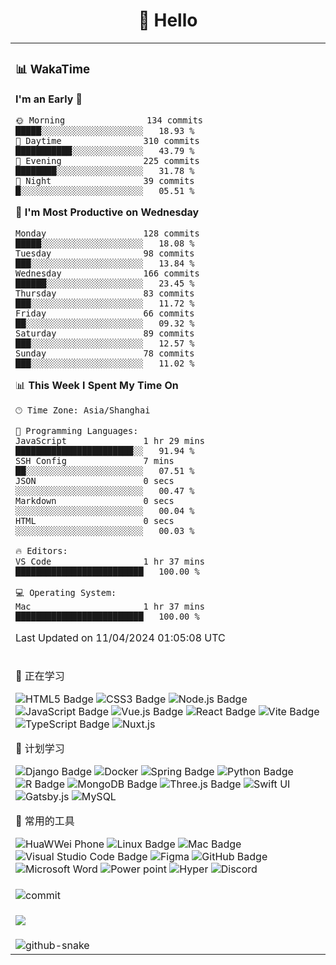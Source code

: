 <div align="center">

# 🙋 Hello

<table>

<tr><td>

### 📊 WakaTime

<!--START_SECTION:waka-->
**I'm an Early 🐤** 

```text
🌞 Morning                134 commits         █████░░░░░░░░░░░░░░░░░░░░   18.93 % 
🌆 Daytime                310 commits         ███████████░░░░░░░░░░░░░░   43.79 % 
🌃 Evening                225 commits         ████████░░░░░░░░░░░░░░░░░   31.78 % 
🌙 Night                  39 commits          █░░░░░░░░░░░░░░░░░░░░░░░░   05.51 % 
```
📅 **I'm Most Productive on Wednesday** 

```text
Monday                   128 commits         █████░░░░░░░░░░░░░░░░░░░░   18.08 % 
Tuesday                  98 commits          ███░░░░░░░░░░░░░░░░░░░░░░   13.84 % 
Wednesday                166 commits         ██████░░░░░░░░░░░░░░░░░░░   23.45 % 
Thursday                 83 commits          ███░░░░░░░░░░░░░░░░░░░░░░   11.72 % 
Friday                   66 commits          ██░░░░░░░░░░░░░░░░░░░░░░░   09.32 % 
Saturday                 89 commits          ███░░░░░░░░░░░░░░░░░░░░░░   12.57 % 
Sunday                   78 commits          ███░░░░░░░░░░░░░░░░░░░░░░   11.02 % 
```


📊 **This Week I Spent My Time On** 

```text
🕑︎ Time Zone: Asia/Shanghai

💬 Programming Languages: 
JavaScript               1 hr 29 mins        ███████████████████████░░   91.94 % 
SSH Config               7 mins              ██░░░░░░░░░░░░░░░░░░░░░░░   07.51 % 
JSON                     0 secs              ░░░░░░░░░░░░░░░░░░░░░░░░░   00.47 % 
Markdown                 0 secs              ░░░░░░░░░░░░░░░░░░░░░░░░░   00.04 % 
HTML                     0 secs              ░░░░░░░░░░░░░░░░░░░░░░░░░   00.03 % 

🔥 Editors: 
VS Code                  1 hr 37 mins        █████████████████████████   100.00 % 

💻 Operating System: 
Mac                      1 hr 37 mins        █████████████████████████   100.00 % 
```


 Last Updated on 11/04/2024 01:05:08 UTC
<!--END_SECTION:waka-->

</td></tr>

<tr>
  <td>
<!--  skill badge 技能徽章 -->

💪 正在学习

![HTML5 Badge](https://img.shields.io/badge/HTML5-E34F26?logo=html5&logoColor=fff&style=flat)
![CSS3 Badge](https://img.shields.io/badge/CSS3-1572B6?logo=css3&logoColor=fff&style=flat)
![Node.js Badge](https://img.shields.io/badge/Node.js-393?logo=nodedotjs&logoColor=fff&style=flat)
![JavaScript Badge](https://img.shields.io/badge/JavaScript-F7DF1E?logo=javascript&logoColor=000&style=flat)
![Vue.js Badge](https://img.shields.io/badge/Vue.js-4FC08D?logo=vuedotjs&logoColor=fff&style=flat)
![React Badge](https://img.shields.io/badge/React-61DAFB?logo=react&logoColor=000&style=flat)
![Vite Badge](https://img.shields.io/badge/Vite-646CFF?logo=vite&logoColor=fff&style=flat)
![TypeScript Badge](https://img.shields.io/badge/TypeScript-3178C6?logo=typescript&logoColor=fff&style=flat)
![Nuxt.js](https://img.shields.io/badge/nuxt-%23057748?logo=Nuxt.js)

🧠 计划学习

![Django Badge](https://img.shields.io/badge/Django-092E20?logo=django&logoColor=fff&style=flat)
![Docker](https://img.shields.io/badge/Docker-%23003472?logo=Docker)
![Spring Badge](https://img.shields.io/badge/Spring-6DB33F?logo=spring&logoColor=fff&style=flat)
![Python Badge](https://img.shields.io/badge/Python-3776AB?logo=python&logoColor=fff&style=flat)
![R Badge](https://img.shields.io/badge/R-276DC3?logo=r&logoColor=fff&style=flat)
![MongoDB Badge](https://img.shields.io/badge/MongoDB-47A248?logo=mongodb&logoColor=fff&style=flat)
![Three.js Badge](https://img.shields.io/badge/Three.js-092E20?logo=threedotjs&logoColor=fff&style=flat)
![Swift UI](https://img.shields.io/badge/swift-%23eacd76?logo=swift)
![Gatsby.js](https://img.shields.io/badge/gatsby-%234b5cc4?logo=Gatsby)
![MySQL](https://img.shields.io/badge/mysql-%23e29c45?logo=MySQL)

🧰 常用的工具

![HuaWWei Phone](https://img.shields.io/badge/HuaWei-%23f20c00?logo=HuaWei)
![Linux Badge](https://img.shields.io/badge/Linux-FCC624?logo=linux&logoColor=000&style=flat)
![Mac Badge](https://img.shields.io/badge/Mac-black?logo=Apple)
![Visual Studio Code Badge](https://img.shields.io/badge/Visual%20Studio%20Code-007ACC?logo=visualstudiocode&logoColor=fff&style=flat)
![Figma](https://img.shields.io/badge/Figma-white?logo=Figma)
![GitHub Badge](https://img.shields.io/badge/GitHub-181717?logo=github&logoColor=fff&style=flat)
![Microsoft Word](https://img.shields.io/badge/Microsoft_Word-%23177cb0?logo=Microsoft%20Word)
![Power point](https://img.shields.io/badge/PowerPoint-%23fa8c35?logo=Microsoft%20PowerPoint)
![Hyper](https://img.shields.io/badge/Hyper-black?logo=Hyper)
![Discord](https://img.shields.io/badge/Discord-%23003472?logo=Discord)

  </td>
</tr>
<tr>
  <td>
    <img src="https://github-readme-activity-graph.vercel.app/graph?username=SeaMmMm&theme=github-compact&custom_title=Activity&radius=30&height=250" alt="commit">
  </td>
</tr>
<td>
  <!-- programming tool icon 编程工具图标 -->

<img src="https://skillicons.dev/icons?i=sass,ts,jest,express,nuxt,firebase,gatsby,js,vue,react,redux,docker,discord,mongodb,stackoverflow,idea,git,vscode,github,gitlab,figma,vite,svg,next,gulp,webpack,bootstrap,jquery,swift,prisma" /><br>

  </td>
  <tr>
  <td>
    <img
  alt="github-snake"
  src="profile-snake-contrib/github-user-contribution.svg"
/>
  </td>
</tr>
</table>
